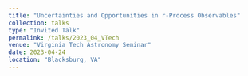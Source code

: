 ```yaml
---
title: "Uncertainties and Opportunities in r-Process Observables"
collection: talks
type: "Invited Talk"
permalink: /talks/2023_04_VTech
venue: "Virginia Tech Astronomy Seminar"
date: 2023-04-24
location: "Blacksburg, VA"
---
```


